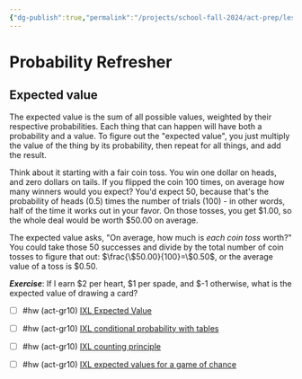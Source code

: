 ```yaml
---
{"dg-publish":true,"permalink":"/projects/school-fall-2024/act-prep/lessons/probability-crash-course/"}
---
```



# Probability Refresher


## Expected value

The expected value is the sum of all possible values, weighted by their respective probabilities. Each thing that can happen will have both a probability and a value. To figure out the "expected value", you just multiply the value of the thing by its probability, then repeat for all things, and add the result.

Think about it starting with a fair coin toss. You win one dollar on heads, and zero dollars on tails. If you flipped the coin 100 times, on average how many winners would you expect? You'd expect 50, because that's the probability of heads (0.5) times the number of trials (100) - in other words, half of the time it works out in your favor. On those tosses, you get $1.00, so the whole deal would be worth $50.00 on average.

The expected value asks, "On average, how much is *each coin toss* worth?" You could take those 50 successes and divide by the total number of coin tosses to figure that out: $\frac{\$50.00}{100}=\$0.50$, or the average value of a toss is $0.50.

***Exercise***: If I earn $2 per heart, $1 per spade, and $-1 otherwise, what is the expected value of drawing a card?

- [ ] #hw (act-gr10) [IXL Expected Value](https://www.ixl.com/math/algebra-2/expected-values-for-a-game-of-chance)
- [ ] #hw (act-gr10) [IXL conditional probability with tables](https://www.ixl.com/math/algebra-2/find-conditional-probabilities-using-two-way-frequency-tables)
- [ ] #hw (act-gr10) [IXL counting principle](https://www.ixl.com/math/algebra-2/counting-principle)
- [ ] #hw (act-gr10) [IXL expected values for a game of chance](https://www.ixl.com/math/algebra-2/expected-values-for-a-game-of-chance)

